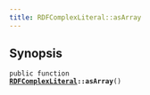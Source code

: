```yaml
---
title: RDFComplexLiteral::asArray
---
```


## Synopsis

<code>public function <b><a href="RDFComplexLiteral">RDFComplexLiteral</a>::asArray</b>()</code>

